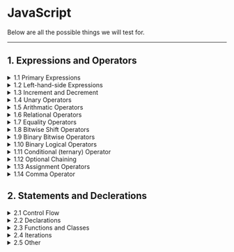 <!-- markdownlint-disable MD033 -->

# JavaScript

Below are all the possible things we will test for.

---

## 1. Expressions and Operators

<!-- Dropdown -->
<details>
<summary>1.1 Primary Expressions</summary>
<ul>
<li>this</li>
<li>function</li>
<li>class</li>
<li>function*</li>
<li>yield</li>
<li>yield*</li>
<li>async</li>
<li>await</li>
<li>[]</li>
<li>{}</li>
<li><code>/ab+c/i</code></li>
<li>( )</li>

</ul>
</details>

<!-- Dropdown -->
<details>
<summary>1.2 Left-hand-side Expressions</summary>
<ul>
<li>Property Accessors</li>
<li>new</li>
<li>new.target</li>
<li>import.meta</li>
<li>super</li>
<li>Spread Syntax</li>

</ul>
</details>

<!-- Dropdown -->
<details>
<summary>1.3 Increment and Decrement</summary>
<ul>
<li>A++</li>
<li>A--</li>
<li>--A</li>
<li>++A</li>

</ul>
</details>

<!-- Dropdown -->
<details>
<summary>1.4 Unary Operators</summary>
<ul>
<li>delete</li>
<li>void</li>
<li>typeof</li>
<li>++</li>
<li>-</li>
<li>~</li>
<li>!</li>

</ul>
</details>

<!-- Dropdown -->
<details>
<summary>1.5 Arithmatic Operators</summary>
<ul>
<li>++</li>
<li>-</li>
<li>/</li>
<li>*</li>
<li>%</li>
<li>**</li>

</ul>
</details>

<!-- Dropdown -->
<details>
<summary>1.6 Relational Operators</summary>
<ul>
<li>in</li>
<li>instanceof</li>
<li><</li>
<li>></li>
<li><=</li>
<li>>=</li>

</ul>
</details>

<!-- Dropdown -->
<details>
<summary>1.7 Equality Operators</summary>
<ul>
<li>==</li>
<li>!=</li>
<li>===</li>
<li>!==</li>

</ul>
</details>

<!-- Dropdown -->
<details>
<summary>1.8 Bitwise Shift Operators</summary>
<ul>
<li><<</li>
<li>>></li>
<li>>>></li>

</ul>
</details>

<!-- Dropdown -->
<details>
<summary>1.9 Binary Bitwise Operators</summary>
<ul>
<li>&</li>
<li>|</li>
<li>^</li>

</ul>
</details>

<!-- Dropdown -->
<details>
<summary>1.10 Binary Logical Operators</summary>
<ul>
<li>&&</li>
<li>||</li>
<li>??</li>

</ul>
</details>

<!-- Dropdown -->
<details>
<summary>1.11 Conditional (ternary) Operator</summary>
<ul>
<li>(condition ? ifTrue : ifFalse)</li>

</ul>
</details>

<!-- Dropdown -->
<details>
<summary>1.12 Optional Chaining</summary>
<ul>
<li>?.</li>

</ul>
</details>

<!-- Dropdown -->
<details>
<summary>1.13 Assignment Operators</summary>
<ul>
<li>=</li>
<li>*-</li>
<li>**-</li>
<li>/=</li>
<li>%=</li>
<li>+=</li>
<li>-=</li>
<li><<=</li>
<li>>>=</li>
<li>>>>=</li>
<li>&=</li>
<li>^=</li>
<li>|=</li>
<li>&&=</li>
<li>||=</li>
<li>??=</li>
<li><code>[a, b] = [1, 2]</code> <code>{a, b} = {a:1, b:2}</code></li>

</ul>
</details>

<!-- Dropdown -->
<details>
<summary>1.14 Comma Operator</summary>
<ul>
<li>,</li>

</ul>
</details>

## 2. Statements and Declerations

<!-- Dropdown -->
<details>
<summary>2.1 Control Flow</summary>
<ul>
<li>Block {}</li>
<li>break</li>
<li>continue</li>
<li>Empty</li>
<li>if...else</li>
<li>switch</li>
<li>throw</li>
<li>try...catch</li>

</ul>
</details>

<!-- Dropdown -->
<details>
<summary>2.2 Declarations</summary>
<ul>
<li>var</li>
<li>let</li>
<li>const</li>

</ul>
</details>

<!-- Dropdown -->
<details>
<summary>2.3 Functions and Classes</summary>
<ul>
<li>function</li>
<li>function*</li>
<li>async function</li>
<li>return</li>
<li>class</li>

</ul>
</details>

<!-- Dropdown -->
<details>
<summary>2.4 Iterations</summary>
<ul>
<li>do...while</li>
<li>for</li>
<li>for...in</li>
<li>for...of</li>
<li>for await...of</li>
<li>while</li>

</ul>
</details>

<!-- Dropdown -->
<details>
<summary>2.5 Other</summary>
<ul>
<li>debugger</li>
<li>export</li>
<li>import</li>
<li>import.meta</li>
<li>label</li>
<li>with</li>

</ul>
</details>
